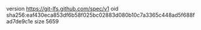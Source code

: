 version https://git-lfs.github.com/spec/v1
oid sha256:eaf430eca853df6b58f025bc02883d080b10c7a3365c448ad5f688fad7de9c1e
size 5659
